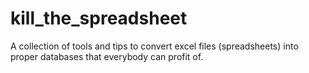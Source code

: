 # kill_the_spreadsheet
A collection of tools and tips to convert excel files (spreadsheets) into proper databases that everybody can profit of.
